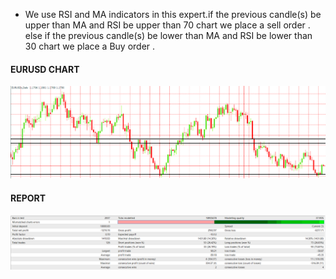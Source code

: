 - We use RSI and MA indicators in this expert.if the previous candle(s) be upper than MA and RSI be upper than 70 chart we place a sell order . else if the previous candle(s) be lower than MA and RSI be lower than 30 chart we place a Buy order .

#### EURUSD CHART
![](image/EURUSDchart.png)


#### REPORT
![](image/REPORT.png)